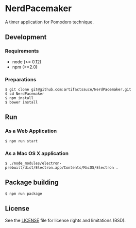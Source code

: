 # NerdPacemaker

A timer application for Pomodoro technique.

## Development

### Requirements

- node (>= 0.12)
- npm (>=2.0)

### Preparations

```console
$ git clone git@github.com:artifactsauce/NerdPacemaker.git
$ cd NerdPacemaker
$ npm install
$ bower install
```

## Run

### As a Web Application

```console
$ npm run start
```

### As a Mac OS X application

```console
$ ./node_modules/electron-prebuilt/dist/Electron.app/Contents/MacOS/Electron .
```

## Package building

```console
$ npm run package
```

## License

See the [LICENSE](LICENSE.md) file for license rights and limitations (BSD).
